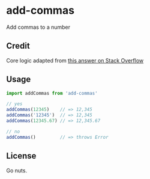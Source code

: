 # add-commas

Add commas to a number

## Credit

Core logic adapted from [this answer on Stack Overflow](http://stackoverflow.com/a/2901298/64372)

## Usage

```js
import addCommas from 'add-commas'

// yes
addCommas(12345)    // => 12,345
addCommas('12345')  // => 12,345
addCommas(12345.67) // => 12,345.67

// no
addCommas()         // => throws Error
```

## License

Go nuts.
